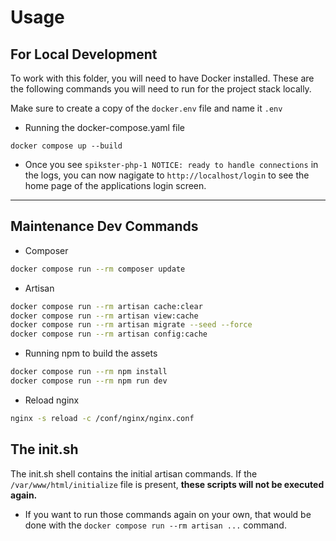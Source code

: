 # Usage


## For Local Development
To work with this folder, you will need to have Docker installed. These are the following commands you will need to run for the project stack locally.

Make sure to create a copy of the `docker.env` file and name it `.env`

- Running the docker-compose.yaml file
```
docker compose up --build
```

- Once you see `spikster-php-1 NOTICE: ready to handle connections` in the logs, you can now nagigate to `http://localhost/login` to see the home page of the applications login screen.


---

## Maintenance Dev Commands
- Composer
```bash
docker compose run --rm composer update
```

- Artisan
```bash
docker compose run --rm artisan cache:clear
docker compose run --rm artisan view:cache
docker compose run --rm artisan migrate --seed --force
docker compose run --rm artisan config:cache

```

- Running npm to build the assets
```bash
docker compose run --rm npm install
docker compose run --rm npm run dev
```

- Reload nginx
```bash
nginx -s reload -c /conf/nginx/nginx.conf
```

## The init.sh
The init.sh shell contains the initial artisan commands. If the `/var/www/html/initialize` file is present, **these scripts will not be executed again.**

- If you want to run those commands again on your own, that would be done with the `docker compose run --rm artisan ...` command.